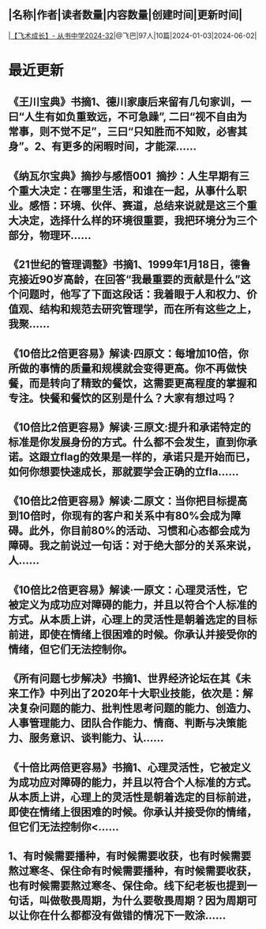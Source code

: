 |名称|作者|读者数量|内容数量|创建时间|更新时间|
---
|[【飞术成长】- 从书中学2024-32](https://xiaobot.net/p/fsczcszx2024?refer=0b133df9-27dc-423b-8101-639049001c13)|@飞巴|97人|10篇|2024-01-03|2024-06-02|

# 最近更新
## 《王川宝典》书摘1、德川家康后来留有几句家训，一曰“人生有如负重致远，不可急躁”, 二曰“视不自由为常事，则不觉不足”，三曰“只知胜而不知败，必害其身”。2、有更多的闲暇时间，才能深......
## 《纳瓦尔宝典》摘抄与感悟001 摘抄：人生早期有三个重大决定：在哪里生活，和谁在一起，从事什么职业。感悟：环境、伙伴、赛道，总结来说就是这三个重大决定，选择什么样的环境很重要，我把环境分为三个部分，物理环......
## 《21世纪的管理调整》书摘1、1999年1月18日，德鲁克接近90岁高龄，在回答“我最重要的贡献是什么”这个问题时，他写了下面这段话：我着眼于人和权力、价值观、结构和规范去研究管理学，而在所有这些之上，我聚......
## 《10倍比2倍更容易》解读·四原文：每增加10倍，你所做的事情的质量和规模就会变得更高。你不再做快餐，而是转向了精致的餐饮，这需要更高程度的掌握和专注。快餐和餐饮的区别是什么？大家有想过吗？
## 《10倍比2倍更容易》解读·三原文:提升和承诺特定的标准是你发展身份的方式。什么都不会发生，直到你承诺。这跟立flag的效果是一样的，承诺只是开始而已，如何你想要快速成长，那就要学会正确的立fla......
## 《10倍比2倍更容易》解读·二原文：当你把目标提高到10倍时，你现有的客户和关系中有80%会成为障碍。此外，你目前80%的活动、习惯和心态都会成为障碍。我之前说过一句话：对于绝大部分的关系来说，人......
## 《10倍比2倍更容易》解读·一原文：心理灵活性，它被定义为成功应对障碍的能力，并且以符合个人标准的方式。从本质上讲，心理上的灵活性是朝着选定的目标前进，即使在情绪上很困难的时候。你承认并接受你的情绪，但它们无法控制你。
## 《所有问题七步解决》书摘1、世界经济论坛在其《未来工作》中列出了2020年十大职业技能，依次是：解决复杂问题的能力、批判性思考问题的能力、创造力、人事管理能力、团队合作能力、情商、判断与决策能力、服务意识、谈判能力、认......
## 《十倍比两倍更容易》书摘1、心理灵活性，它被定义为成功应对障碍的能力，并且以符合个人标准的方式。从本质上讲，心理上的灵活性是朝着选定的目标前进，即使在情绪上很困难的时候。你承认并接受你的情绪，但它们无法控制你<......
## 1、有时候需要播种，有时候需要收获，也有时候需要熬过寒冬、保住命有时候需要播种，有时候需要收获，也有时候需要熬过寒冬、保住命。线下纪老板也提到一句话，叫做敬畏周期，为什么要敬畏周期？因为周期可以让你在什么都都没有做错的情况下一败涂......


